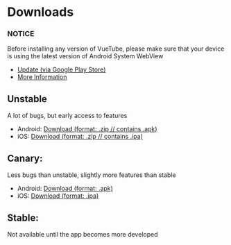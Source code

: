 # Downloads

### NOTICE
Before installing any version of VueTube, please make sure that your device is using the latest version of Android System WebView
- [Update (via Google Play Store)](https://play.google.com/store/apps/details?id=com.google.android.webview)
- [More Information](/install/android-system-webview)

## Unstable
A lot of bugs, but early access to features
- Android: [Download (format: .zip // contains .apk)](https://nightly.link/Frontesque/VueTube/workflows/ci/main/android.zip)
- iOS: [Download (format: .zip // contains .ipa)](https://nightly.link/Frontesque/VueTube/workflows/ci/main/iOS.zip)

## Canary:
Less bugs than unstable, slightly more features than stable
- Android: [Download (format: .apk)](https://cdn.discordapp.com/attachments/946910031562027029/972164599816273930/VueTube-Canary-May-6-2022.apk)
- iOS: [Download (format: .ipa)](https://cdn.discordapp.com/attachments/949908267855921163/972164558930198528/VueTube-Canary-May-6-2022.ipa)

## Stable:
Not available until the app becomes more developed

<!-- <NextSteps>
  <Step href="/guide/nightly-install.html" title="Install Nightly Builds" description="Learn how to quickly install VueTube."/>
  <Step href="/guide/unstable-install.html" title="Install Unstable Builds" description="Learn how to quickly install VueTube."/>
</NextSteps> -->

